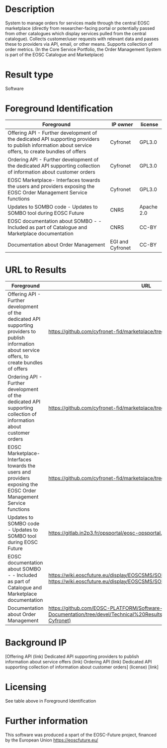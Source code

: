 # Description

System to manage orders for services made through the central EOSC marketplace (directly from researcher-facing portal or potentially passed from other catalogues which display services pulled from the central catalogue). Collects customer/user requests with relevant data and passes these to providers via API, email, or other means. Supports collection of order metrics.
(In the Core Service Portfolio, the Order Management System is part of the EOSC Catalogue and Marketplace)

# Result type

Software

# Foreground Identification

| Foreground | IP owner | license|
|------------|----------|--------|
|Offering API	- Further development of the dedicated API supporting providers to publish information about service offers, to create bundles of offers|Cyfronet|GPL3.0|
|Ordering API - Further development of the dedicated API supporting collection of information about customer orders|Cyfronet|GPL3.0|
|EOSC Marketplace- Interfaces towards the users and providers exposing the EOSC Order Management Service functions|Cyfronet|GPL3.0||
|Updates to SOMBO code - Updates to SOMBO tool during EOSC Future|CNRS|Apache 2.0|
|EOSC documentation about SOMBO - - Included as part of Catalogue and Marketplace documentation|CNRS|CC-BY|
|Documentation about Order Management|EGI and Cyfronet|CC-BY|


# URL to Results

| Foreground | URL|
|------------|----------|
|Offering API	- Further development of the dedicated API supporting providers to publish information about service offers, to create bundles of offers|  https://github.com/cyfronet-fid/marketplace/tree/master/swagger/v1|
|Ordering API - Further development of the dedicated API supporting collection of information about customer orders|https://github.com/cyfronet-fid/marketplace/tree/master/swagger/v1 |
|EOSC Marketplace- Interfaces towards the users and providers exposing the EOSC Order Management Service functions|https://github.com/cyfronet-fid/marketplace/tree/master||
|Updates to SOMBO code - Updates to SOMBO tool during EOSC Future|https://gitlab.in2p3.fr/opsportal/eosc-opsportal.git |
|EOSC documentation about SOMBO - - Included as part of Catalogue and Marketplace documentation| https://wiki.eoscfuture.eu/display/EOSCSMS/SOMBO+guide+-+for+shifters and https://wiki.eoscfuture.eu/display/EOSCSMS/SOMBO+guide+-+for+providers|
|Documentation about Order Management|https://github.com/EOSC-PLATFORM/Software-Documentation/tree/devel/Technical%20Results/Order%20Management%20(EGI-Cyfronet) |

# Background IP 

[Offering API	(link)
Dedicated API supporting providers to publish information about service offers (link)
Ordering API	(link)
Dedicated API supporting collection of information about customer orders] (license) [link]

# Licensing
See table above in Foreground Identification

# Further information
This software was produced a spart of the EOSC-Future project, financed by the European Union
https://eoscfuture.eu/
